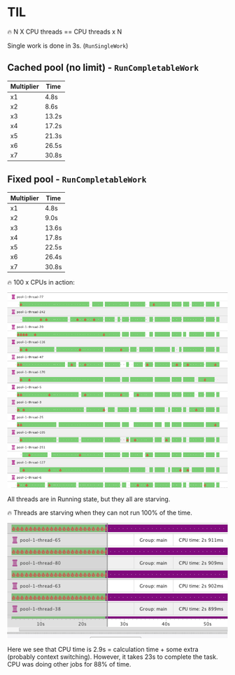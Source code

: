 # TIL

🔥 N X CPU threads == CPU threads x N

Single work is done in 3s. (`RunSingleWork`)

## Cached pool (no limit) - `RunCompletableWork`

 | Multiplier | Time  |
|------------|-------|
| x1         | 4.8s  |
| x2         | 8.6s  |
| x3         | 13.2s |
| x4         | 17.2s |
| x5         | 21.3s |
| x6         | 26.5s |
| x7         | 30.8s |

## Fixed pool - `RunCompletableWork`

| Multiplier | Time  |
|------------|-------|
| x1         | 4.8s  |
| x2         | 9.0s  |
| x3         | 13.6s |
| x4         | 17.8s |
| x5         | 22.5s |
| x6         | 26.4s |
| x7         | 30.8s |

🔥 100 x CPUs in action: 

![](100xCPU.png)

All threads are in Running state, but they all are starving.

🔥 Threads are starving when they can not run 100% of the time.

![](7x.png)

Here we see that CPU time is 2.9s = calculation time + some extra (probably context switching). However, it takes 23s to complete the task. CPU was doing other jobs for 88% of time.